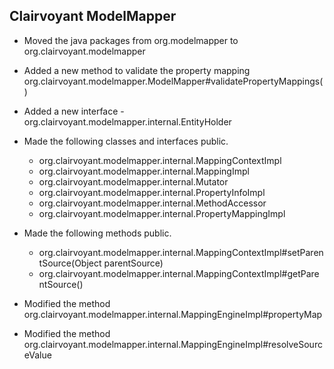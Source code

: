 ## Clairvoyant ModelMapper

* Moved the java packages from org.modelmapper to org.clairvoyant.modelmapper
* Added a new method to validate the property mapping org.clairvoyant.modelmapper.ModelMapper#validatePropertyMappings()
* Added a new interface - org.clairvoyant.modelmapper.internal.EntityHolder
* Made the following classes and interfaces public.
  * org.clairvoyant.modelmapper.internal.MappingContextImpl
  * org.clairvoyant.modelmapper.internal.MappingImpl
  * org.clairvoyant.modelmapper.internal.Mutator
  * org.clairvoyant.modelmapper.internal.PropertyInfoImpl
  * org.clairvoyant.modelmapper.internal.MethodAccessor
  * org.clairvoyant.modelmapper.internal.PropertyMappingImpl
  
* Made the following methods public.
  * org.clairvoyant.modelmapper.internal.MappingContextImpl#setParentSource(Object parentSource)
  * org.clairvoyant.modelmapper.internal.MappingContextImpl#getParentSource()
  
* Modified the method org.clairvoyant.modelmapper.internal.MappingEngineImpl#propertyMap
* Modified the method org.clairvoyant.modelmapper.internal.MappingEngineImpl#resolveSourceValue
